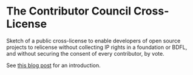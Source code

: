 # The Contributor Council Cross-License

Sketch of a public cross-license to enable developers of open source projects to relicense without collecting IP rights in a foundation or BDFL, and without securing the consent of every contributor, by vote.

See [this blog post](https://writing.kemitchell.com/2018/09/30/Contributor-Councils.html) for an introduction.
